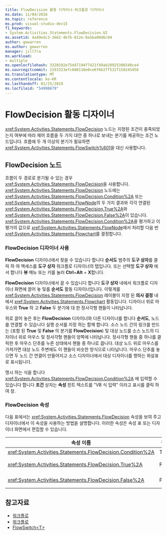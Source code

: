 ```yaml
---
title: FlowDecision 활동 디자이너-워크플로 디자이너
ms.date: 11/04/2016
ms.topic: reference
ms.prod: visual-studio-dev15
f1_keywords:
- System.Activities.Statements.FlowDecision.UI
ms.assetid: 4a49edc3-3662-4b7b-812e-0a5ba00d6c94
author: gewarren
ms.author: gewarren
manager: jillfra
ms.workload:
- multiple
ms.openlocfilehash: 3320192e75d47194f7421f49ab28925306540ce4
ms.sourcegitcommit: 2193323efc608118e0ce6f6b2ff532f158245d56
ms.translationtype: MT
ms.contentlocale: ko-KR
ms.lasthandoff: 01/25/2019
ms.locfileid: "54998679"
---
```

# <a name="flowdecision-activity-designer"></a>FlowDecision 활동 디자이너

<xref:System.Activities.Statements.FlowDecision> 노드는 지정된 조건이 충족되었는지 여부에 따라 제어 흐름을 두 가지 대안 중 하나로 보내는 분기를 제공하는 조건 노드입니다. 흐름에 두 개 이상의 분기가 필요하면 <xref:System.Activities.Statements.FlowSwitch%601>을 대신 사용합니다.

## <a name="the-flowdecision-node"></a>FlowDecision 노드

흐름이 두 경로로 분기될 수 있는 경우 <xref:System.Activities.Statements.FlowDecision>을 사용합니다. <xref:System.Activities.Statements.FlowDecision> 노드에는 <xref:System.Activities.Statements.FlowDecision.Condition%2A> 또는 <xref:System.Activities.Statements.FlowNode>의 두 가지 결과와 각각 연결된 <xref:System.Activities.Statements.FlowDecision.True%2A>와 <xref:System.Activities.Statements.FlowDecision.False%2A>이 있습니다. <xref:System.Activities.Statements.FlowDecision.Condition%2A>을 평가하고 이 평가의 값으로 <xref:System.Activities.Statements.FlowNode>에서 처리할 다음 번 <xref:System.Activities.Statements.Flowchart>를 결정합니다.

### <a name="using-the-flowdecision-designer"></a>FlowDecision 디자이너 사용

**FlowDecision** 디자이너에서 찾을 수 있습니다 합니다 **순서도** 범주의 **도구 상자**를 클릭 하 여 액세스를 **도구 상자** 워크플로 디자이너의 탭입니다. 또는 선택할 **도구 상자** 에서 합니다 **뷰** 메뉴 또는 키를 눌러 **Ctrl**+**Alt** + **X**합니다.

**FlowDecision** 디자이너에서 끌 수 있습니다 합니다 **도구 상자** 내에서 워크플로 디자이너 화면에 끌어 놓 및를 **순서도** 활동 디자이너입니다. 이렇게를 <xref:System.Activities.Statements.FlowDecision> 레이블이 지정 된 **의사 결정** 내에서 <xref:System.Activities.Statements.Flowchart> 활동입니다. 디자이너 위로 마우스와 **True** 하 고 **False** 두 분기에 대 한 정사각형 핸들이 나타납니다.

위로 끌어 놓은 후는 **FlowDecision** 디자이너와 다른 디자이너를 합니다 **순서도**, 노드를 연결할 수 있습니다 실행 순서를 지정 하는 함께 합니다. 소스 노드 간의 링크를 만드는 (포함 된 **True** 및 **False** 의 분기를 **FlowDecision**) 및 대상 노드를 소스 노드의 디자이너 위로 마우스 및 정사각형 핸들이 양쪽에 나타납니다. 정사각형 핸들 중 하나를 클릭한 후 마우스 단추를 누른 상태에서 핸들 중 하나로 끕니다. 대상 노드 위로 마우스를 가져가면 대상 노드 주변에도 이 핸들이 비슷한 방식으로 나타납니다. 마우스 단추를 놓으면 두 노드 간 연결이 만들어지고 소스 디자이너에서 대상 디자이너를 향하는 화살표로 표시됩니다.

명시 하는 식을 합니다 <xref:System.Activities.Statements.FlowDecision.Condition%2A> 에 입력할 수 있습니다 합니다 **조건** 상자는 **속성** 힌트 텍스트를 "VB 식 입력" 이라고 표시를 클릭 하 여 창.

### <a name="the-flowdecision-properties"></a>FlowDecision 속성

다음 표에서는 <xref:System.Activities.Statements.FlowDecision> 속성을 보여 주고 디자이너에서 이 속성을 사용하는 방법을 설명합니다. 이러한 속성은 속성 표 또는 디자이너 화면에서 편집할 수 있습니다.

|속성 이름|필수|용도|
|-|--------------|-|
|<xref:System.Activities.Statements.FlowDecision.Condition%2A>|True|흐름 제어의 경로를 결정하는 조건입니다.|
|<xref:System.Activities.Statements.FlowDecision.True%2A>|False|<xref:System.Activities.Statements.FlowDecision.Condition%2A>이 충족되는 경우의 흐름 제어 경로입니다.|
|<xref:System.Activities.Statements.FlowDecision.False%2A>|False|<xref:System.Activities.Statements.FlowDecision.Condition%2A>이 충족되지 않는 경우의 흐름 제어 경로입니다.|

## <a name="see-also"></a>참고자료

- [워크플로](../workflow-designer/flowchart-activity-designers.md)
- [워크플로](../workflow-designer/flowchart-activity-designer.md)
- [FlowSwitch\<T>](../workflow-designer/flowswitch-t-activity-designer.md)
